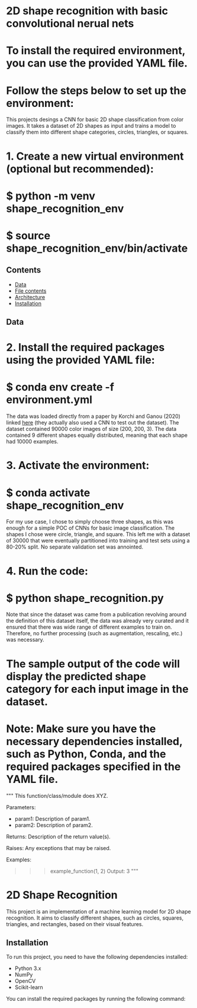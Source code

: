# 2D shape recognition with basic convolutional nerual nets

# To install the required environment, you can use the provided YAML file.
# Follow the steps below to set up the environment:
This projects desings a CNN for basic 2D shape classification from color images.
It takes a dataset of 2D shapes as input and trains a model to classify them into different shape categories,
circles, triangles, or squares. 

# 1. Create a new virtual environment (optional but recommended):
#    $ python -m venv shape_recognition_env
#    $ source shape_recognition_env/bin/activate
## Contents
- [Data](#data)
- [File contents](#file-contents)
- [Architecture](#architecture)
- [Installation](#installation)

## Data

# 2. Install the required packages using the provided YAML file:
#    $ conda env create -f environment.yml
The data was loaded directly from a paper by Korchi and Ganou (2020) linked [here](https://www.sciencedirect.com/science/article/pii/S2352340920309847) 
(they actually also used a CNN to test out the dataset).
The dataset contained 90000 color images of size (200, 200, 3). 
The data contained 9 different shapes equally distributed, meaning that each shape had 10000 examples.

# 3. Activate the environment:
#    $ conda activate shape_recognition_env
For my use case, I chose to simply choose three shapes, as this was enough for a simple POC of CNNs for basic image classification. 
The shapes I chose were circle, triangle, and square. This left me with a dataset of 30000 that were eventually partitioned into training and test sets using a 80-20% split. 
No separate validation set was annointed.

# 4. Run the code:
#    $ python shape_recognition.py
Note that since the dataset was came from a publication revolving around the definition of this dataset itself, the data was already very curated and it ensured that there was wide range of different examples to train on.
Therefore, no further processing (such as augmentation, rescaling, etc.) was necessary.

# The sample output of the code will display the predicted shape category for each input image in the dataset.

# Note: Make sure you have the necessary dependencies installed, such as Python, Conda, and the required packages specified in the YAML file.
"""
This function/class/module does XYZ.

Parameters:
- param1: Description of param1.
- param2: Description of param2.

Returns:
Description of the return value(s).

Raises:
Any exceptions that may be raised.

Examples:
>>> example_function(1, 2)
Output: 3
"""
# 2D Shape Recognition

This project is an implementation of a machine learning model for 2D shape recognition. It aims to classify different shapes, such as circles, squares, triangles, and rectangles, based on their visual features.

## Installation

To run this project, you need to have the following dependencies installed:

- Python 3.x
- NumPy
- OpenCV
- Scikit-learn

You can install the required packages by running the following command:
